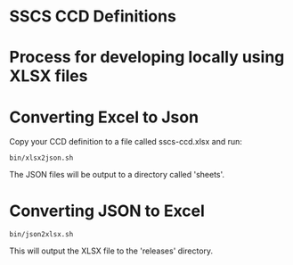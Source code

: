 # SSCS CCD Definitions

# Process for developing locally using XLSX files


# Converting Excel to Json

Copy your CCD definition to a file called sscs-ccd.xlsx and run:

    bin/xlsx2json.sh

The JSON files will be output to a directory called 'sheets'.

# Converting JSON to Excel

    bin/json2xlsx.sh

This will output the XLSX file to the 'releases' directory.
